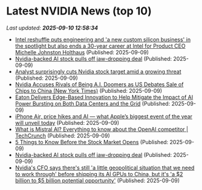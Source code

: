 # Latest NVIDIA News (top 10)
_Last updated: **2025-09-10 12:58:34**_

- [Intel reshuffle puts engineering and 'a new custom silicon business' in the spotlight but also ends a 30-year career at Intel for Product CEO Michelle Johnston Holthaus](https://www.pcgamer.com/hardware/graphics-cards/intel-reshuffle-puts-engineering-and-a-new-custom-silicon-business-in-the-spotlight-but-also-ends-a-30-year-career-at-intel-for-product-ceo-michelle-johnston-holthaus/) (Published: 2025-09-09)
- [Nvidia-backed AI stock pulls off jaw-dropping deal](https://biztoc.com/x/6b85328911ad77c3) (Published: 2025-09-09)
- [Analyst surprisingly cuts Nvidia stock target amid a growing threat](https://biztoc.com/x/413f59717a8f3f3b) (Published: 2025-09-09)
- [Nvidia Accuses Rivals of Being A.I. Doomers as US Debates Sale of Chips to China (New York Times)](https://www.memeorandum.com/250909/p25) (Published: 2025-09-09)
- [Eaton Delivers Edge-Based Innovation to Help Mitigate the Impact of AI Power Bursting on Both Data Centers and the Grid](https://financialpost.com/pmn/business-wire-news-releases-pmn/eaton-delivers-edge-based-innovation-to-help-mitigate-the-impact-of-ai-power-bursting-on-both-data-centers-and-the-grid) (Published: 2025-09-09)
- [iPhone Air, price hikes and AI — what Apple’s biggest event of the year will unveil today](https://economictimes.indiatimes.com/news/international/us/iphone-air-price-hikes-and-ai-awe-dropping-apple-event-today-iphone-17-iphone-17-pro-max-release-date-time-feature/articleshow/123785969.cms) (Published: 2025-09-09)
- [What is Mistral AI? Everything to know about the OpenAI competitor | TechCrunch](https://techcrunch.com/2025/09/09/what-is-mistral-ai-everything-to-know-about-the-openai-competitor/) (Published: 2025-09-09)
- [5 Things to Know Before the Stock Market Opens](https://www.investopedia.com/5-things-to-know-before-the-stock-market-opens-september-9-2025-11806131) (Published: 2025-09-09)
- [Nvidia-backed AI stock pulls off jaw-dropping deal](https://www.thestreet.com/technology/this-nvidia-backed-ai-stock-just-pulled-off-a-jaw-dropping-play-) (Published: 2025-09-09)
- [Nvidia's CFO says there's still 'a little geopolitical situation that we need to work through' before shipping its AI GPUs to China, but it's 'a $2 billion to $5 billion potential opportunity'](https://www.pcgamer.com/software/ai/nvidias-cfo-says-theres-still-a-little-geopolitical-situation-that-we-need-to-work-through-before-shipping-its-ai-gpus-to-china-but-its-a-usd2-billion-to-usd5-billion-potential-opportunity/) (Published: 2025-09-09)
